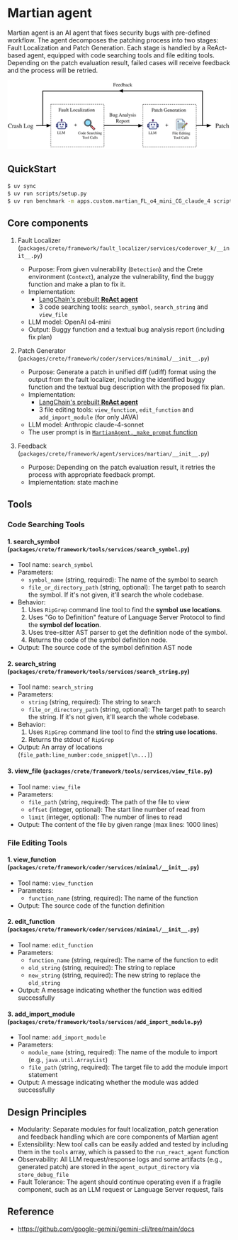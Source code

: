 # Martian agent

Martian agent is an AI agent that fixes security bugs with pre-defined workflow.
The agent decomposes the patching process into two stages: Fault Localization and Patch Generation.
Each stage is handled by a ReAct-based agent, equipped with code searching tools and file editing tools.
Depending on the patch evaluation result, failed cases will receive feedback and the process will be retried.

<img src="./assets/martian_agent_architecture.png" alt="Martian Agent Architecture" width="600">

## QuickStart

```sh
$ uv sync
$ uv run scripts/setup.py
$ uv run benchmark -m apps.custom.martian_FL_o4_mini_CG_claude_4 scripts/benchmark/full/custom-c-mock-c-cpv-0-full.toml
```

## Core components

1. Fault Localizer (`packages/crete/framework/fault_localizer/services/coderover_k/__init__.py`)
    - Purpose: From given vulnerability (`Detection`) and the Crete environment (`Context`), analyze the vulnerability, find the buggy function and make a plan to fix it.
    - Implementation:
        - [LangChain's prebuilt **ReAct agent**](/packages/python_llm/agents/react.py)
        - 3 code searching tools: `search_symbol`, `search_string` and `view_file`
    - LLM model: OpenAI o4-mini
    - Output: Buggy function and a textual bug analysis report (including fix plan)

2. Patch Generator (`packages/crete/framework/coder/services/minimal/__init__.py`)
    - Purpose: Generate a patch in unified diff (udiff) format using the output from the fault localizer, including the identified buggy function and the textual bug description with the proposed fix plan.
    - Implementation:
        - [LangChain's prebuilt **ReAct agent**](/packages/python_llm/agents/react.py)
        - 3 file editing tools: `view_function`, `edit_function` and `add_import_module` (for only JAVA)
    - LLM model: Anthropic claude-4-sonnet
    - The user prompt is in [`MartianAgent._make_prompt` function](/packages/crete/framework/agent/services/martian/__init__.py#L248)

3. Feedback (`packages/crete/framework/agent/services/martian/__init__.py`)
    - Purpose: Depending on the patch evaluation result, it retries the process with appropriate feedback prompt.
    - Implementation: state machine

## Tools

### Code Searching Tools

#### 1. **search_symbol** (`packages/crete/framework/tools/services/search_symbol.py`)

- Tool name: `search_symbol`
- Parameters:
    - `symbol_name` (string, required): The name of the symbol to search
    - `file_or_directory_path` (string, optional): The target path to search the symbol. If it's not given, it'll search the whole codebase.
- Behavior:
    1. Uses `RipGrep` command line tool to find the **symbol use locations**.
    2. Uses "Go to Definition" feature of Language Server Protocol to find the **symbol def location**.
    3. Uses tree-sitter AST parser to get the definition node of the symbol.
    4. Returns the code of the symbol definition node.
- Output: The source code of the symbol definition AST node

#### 2. **search_string** (`packages/crete/framework/tools/services/search_string.py`)

- Tool name: `search_string`
- Parameters:
    - `string` (string, required): The string to search
    - `file_or_directory_path` (string, optional): The target path to search the string. If it's not given, it'll search the whole codebase.
- Behavior:
    1. Uses `RipGrep` command line tool to find the **string use locations**.
    2. Returns the stdout of `RipGrep`
- Output: An array of locations (`file_path:line_number:code_snippet[\n...]`)

#### 3. **view_file** (`packages/crete/framework/tools/services/view_file.py`)

- Tool name: `view_file`
- Parameters:
    - `file_path` (string, required): The path of the file to view
    - `offset` (integer, optional): The start line number of read from
    - `limit` (integer, optional): The number of lines to read
- Output: The content of the file by given range (max lines: 1000 lines)

### File Editing Tools

#### 1. **view_function** (`packages/crete/framework/coder/services/minimal/__init__.py`)

- Tool name: `view_function`
- Parameters:
    - `function_name` (string, required): The name of the function
- Output: The source code of the function definition

#### 2. **edit_function** (`packages/crete/framework/coder/services/minimal/__init__.py`)

- Tool name: `edit_function`
- Parameters:
    - `function_name` (string, required): The name of the function to edit
    - `old_string` (string, required): The string to replace
    - `new_string` (string, required): The new string to replace the `old_string`
- Output: A message indicating whether the function was editied successfully

#### 3. **add_import_module** (`packages/crete/framework/tools/services/add_import_module.py`)

- Tool name: `add_import_module`
- Parameters:
    - `module_name` (string, required): The name of the module to import (e.g., `java.util.ArrayList`)
    - `file_path` (string, required): The target file to add the module import statement
- Output: A message indicating whether the module was added successfully

## Design Principles

- Modularity: Separate modules for fault localization, patch generation and feedback handling which are core components of Martian agent
- Extensibility: New tool calls can be easily added and tested by including them in the `tools` array, which is passed to the `run_react_agent` function
- Observability: All LLM request/response logs and some artifacts (e.g., generated patch) are stored in the `agent_output_directory` via `store_debug_file`
- Fault Tolerance: The agent should continue operating even if a fragile component, such as an LLM request or Language Server request, fails

## Reference

- https://github.com/google-gemini/gemini-cli/tree/main/docs